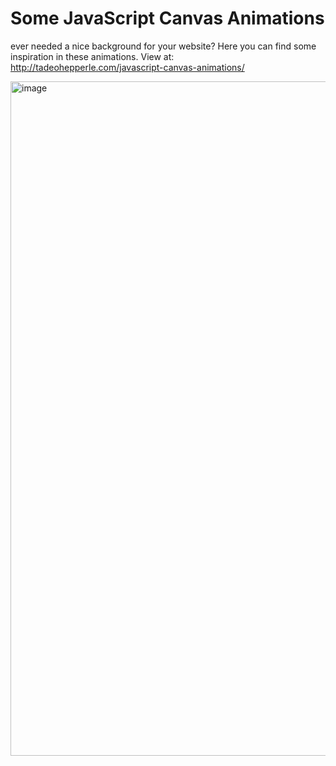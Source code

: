 # Some JavaScript Canvas Animations

ever needed a nice background for your website? Here you can find some inspiration in these animations.
View at: http://tadeohepperle.com/javascript-canvas-animations/

<img width="1079" alt="image" src="https://user-images.githubusercontent.com/62739623/172371798-cdf8aaa7-7026-4a4b-b7b2-a895d790684b.png">

